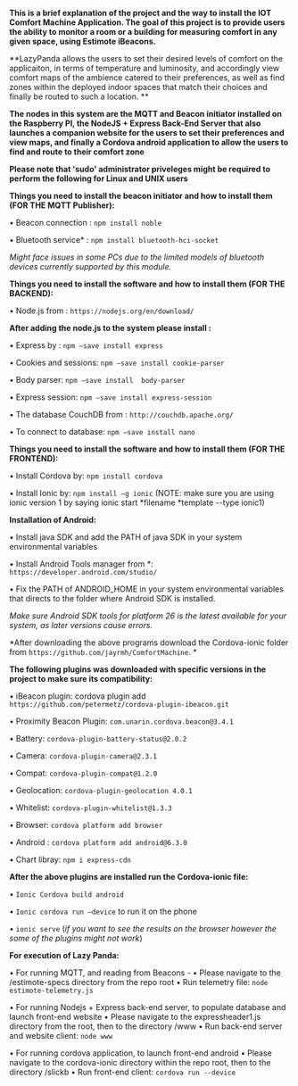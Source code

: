**This is a brief explanation of the project and the way to install the IOT Comfort Machine Application. The goal of this project is to provide users the ability to monitor a room or a building for measuring comfort in any given space, using Estimote iBeacons.**

**LazyPanda allows the users to set their desired levels of comfort on the applicaiton, in terms of temperature and luminosity, and accordingly view comfort maps of the ambience catered to their preferences, as well as find zones within the deployed indoor spaces that match their choices and finally be routed to such a location. **

**The nodes in this system are the MQTT and Beacon initiator installed on the Raspberry PI, the NodeJS + Express Back-End Server that also launches a companion website for the users to set their preferences and view maps, and finally a Cordova android application to allow the users to find and route to their comfort zone**

**Please note that 'sudo' administrator priveleges might be required to perform the following for Linux and UNIX users**

**Things you need to install the beacon initiator and how to install them (FOR THE MQTT Publisher):**

•	Beacon connection : `npm install noble`

•	Bluetooth service* : `npm install bluetooth-hci-socket`

*Might face issues in some PCs due to the limited models of bluetooth devices currently supported by this module.*

**Things you need to install the software and how to install them (FOR THE BACKEND):**

•	Node.js from : `https://nodejs.org/en/download/`

**After adding the node.js to the system please install :** 

•	Express by : `npm –save install express`

•	Cookies and sessions: `npm –save install cookie-parser`

•	Body parser: `npm –save install  body-parser`

•	Express session: `npm –save install express-session` 

•	The database CouchDB  from : `http://couchdb.apache.org/`

•	To connect to database: `npm –save install nano` 

**Things you need to install the software and how to install them (FOR THE FRONTEND):**

•	Install Cordova by: `npm install cordova`

•	Install Ionic by: `npm install –g ionic` (NOTE: make sure you are using ionic version 1 by saying ionic start *filename *template --type ionic1)

**Installation of Android:** 

•	Install java SDK and add the PATH of java SDK in your system environmental variables

•	Install Android Tools manager from *: `https://developer.android.com/studio/ ` 

•	Fix the PATH of ANDROID_HOME in your system environmental variables that directs to the folder where Android SDK is installed.

*Make sure Android SDK tools for platform 26 is the latest available for your system, as later versions cause errors.*

*After downloading the above programs download the Cordova-ionic folder from `https://github.com/jayrmh/ComfortMachine`. *


**The following plugins was downloaded with specific versions in the project to make sure its compatibility:** 

•	iBeacon plugin: cordova plugin add `https://github.com/petermetz/cordova-plugin-ibeacon.git`

•	Proximity Beacon Plugin: `com.unarin.cordova.beacon@3.4.1`

•	Battery: `cordova-plugin-battery-status@2.0.2`

•	Camera: `cordova-plugin-camera@2.3.1`

•	Compat: `cordova-plugin-compat@1.2.0`


•	Geolocation: `cordova-plugin-geolocation 4.0.1`

•	Whitelist: `cordova-plugin-whitelist@1.3.3`


•	Browser:  `cordova platform add browser`

•	Android : `cordova platform add android@6.3.0`


•	Chart libray: `npm i express-cdn`

**After the above plugins are installed run the Cordova-ionic file:**

•	`Ionic Cordova build android`

•	`Ionic cordova run –device` to run it on the phone 

•	`ionic serve` (*if you want to see the results on the browser however the some of the plugins might not work*)
  

**For execution of Lazy Panda:**

•	For running MQTT, and reading from Beacons - 
• Please navigate to the /estimote-specs directory from the repo root
•	Run telemetry file: 
`node estimote-telemetry.js`

•	For running Nodejs + Express back-end server, to populate database and launch front-end website 
• Please navigate to the expressheader1.js directory from the root, then to the directory /www 
•	Run back-end server and website client: 
`node www`

•	For running cordova application, to launch front-end android
• Please navigate to the cordova-ionic directory within the repo root, then to the directory /slickb
•	Run front-end client:
`cordova run --device`







